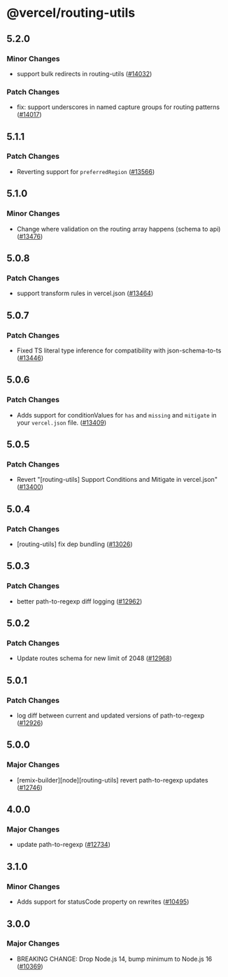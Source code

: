 # @vercel/routing-utils

## 5.2.0

### Minor Changes

- support bulk redirects in routing-utils ([#14032](https://github.com/vercel/vercel/pull/14032))

### Patch Changes

- fix: support underscores in named capture groups for routing patterns ([#14017](https://github.com/vercel/vercel/pull/14017))

## 5.1.1

### Patch Changes

- Reverting support for `preferredRegion` ([#13566](https://github.com/vercel/vercel/pull/13566))

## 5.1.0

### Minor Changes

- Change where validation on the routing array happens (schema to api) ([#13476](https://github.com/vercel/vercel/pull/13476))

## 5.0.8

### Patch Changes

- support transform rules in vercel.json ([#13464](https://github.com/vercel/vercel/pull/13464))

## 5.0.7

### Patch Changes

- Fixed TS literal type inference for compatibility with json-schema-to-ts ([#13446](https://github.com/vercel/vercel/pull/13446))

## 5.0.6

### Patch Changes

- Adds support for conditionValues for `has` and `missing` and `mitigate` in your `vercel.json` file. ([#13409](https://github.com/vercel/vercel/pull/13409))

## 5.0.5

### Patch Changes

- Revert "[routing-utils] Support Conditions and Mitigate in vercel.json" ([#13400](https://github.com/vercel/vercel/pull/13400))

## 5.0.4

### Patch Changes

- [routing-utils] fix dep bundling ([#13026](https://github.com/vercel/vercel/pull/13026))

## 5.0.3

### Patch Changes

- better path-to-regexp diff logging ([#12962](https://github.com/vercel/vercel/pull/12962))

## 5.0.2

### Patch Changes

- Update routes schema for new limit of 2048 ([#12968](https://github.com/vercel/vercel/pull/12968))

## 5.0.1

### Patch Changes

- log diff between current and updated versions of path-to-regexp ([#12926](https://github.com/vercel/vercel/pull/12926))

## 5.0.0

### Major Changes

- [remix-builder][node][routing-utils] revert path-to-regexp updates ([#12746](https://github.com/vercel/vercel/pull/12746))

## 4.0.0

### Major Changes

- update path-to-regexp ([#12734](https://github.com/vercel/vercel/pull/12734))

## 3.1.0

### Minor Changes

- Adds support for statusCode property on rewrites ([#10495](https://github.com/vercel/vercel/pull/10495))

## 3.0.0

### Major Changes

- BREAKING CHANGE: Drop Node.js 14, bump minimum to Node.js 16 ([#10369](https://github.com/vercel/vercel/pull/10369))
